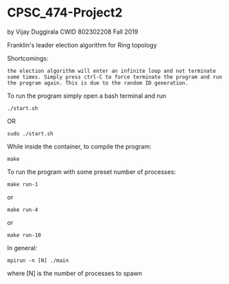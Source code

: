 # CPSC_474-Project2

by Vijay Duggirala
CWID 802302208
Fall 2019

Franklin's leader election algorithm for Ring topology

Shortcomings:
```
the election algorithm will enter an infinite loop and not terminate some times. Simply press ctrl-C to force terminate the program and run the program again. This is due to the random ID generation.
```


To run the program simply open a bash terminal and run 

```
./start.sh
```
OR
``` 
sudo ./start.sh
```

While inside the container, to compile the program:
```
make
```

To run the program with some preset number of processes:
```
make run-1
```
or 
```
make run-4
```

or 
```
make run-10
```

In general:
```
mpirun -n [N] ./main
```
where [N] is the number of processes to spawn
